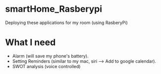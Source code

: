 # smartHome_Rasberypi
Deploying these applications for my room (using RasberyPi)

# What I need
- Alarm (will save my phone's battery).
- Setting Reminders (similar to my mac, siri --> Add to google calendar).
- SWOT analysis (voice controlled)


